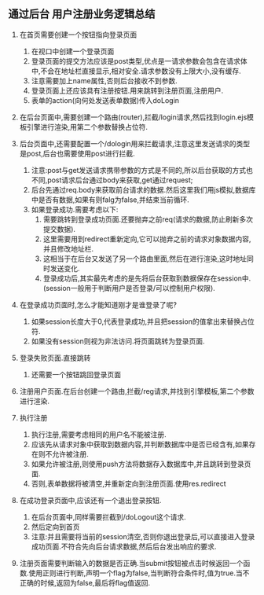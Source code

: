 ## 通过后台 用户注册业务逻辑总结
1. 在首页需要创建一个按钮指向登录页面
   1. 在视口中创建一个登录页面
   2. 登录页面的提交方法应该是post类型,优点是一请求参数会包含在请求体中,不会在地址栏直接显示,相对安全.请求参数没有上限大小,没有缓存.
   3. 注意需要加上name属性,否则后台接收不到参数.
   4. 登录页面上还应该具有注册按钮.用来跳转到注册页面,注册用户.
   5. 表单的action(向何处发送表单数据)传入doLogin

2. 在后台页面中,需要创建一个路由(router),拦截/login请求,然后找到login.ejs模板引擎进行渲染,用第二个参数替换占位符.

3. 后台页面中,还需要配置一个/dologin用来拦截请求,注意这里发送请求的类型是post,后台也需要使用post进行拦截.
    1. 注意:post与get发送请求携带参数的方式是不同的,所以后台获取的方式也不同,post请求后台通过body来获取,get通过request;
    2. 后台先通过req.body来获取前台请求的数据.然后这里我们用js模拟,数据库中是否有数据,如果有则falg为false,并结束当前循环.
    3. 如果登录成功.需要考虑以下:
        1. 需要跳转到登录成功页面.还要抛弃之前req(请求的数据,防止刷新多次提交数据).
        2. 这里需要用到redirect重新定向,它可以抛弃之前的请求对象数据内容,并且修改地址栏.
        3. 这相当于在后台又发送了另一个路由里面,然后在进行渲染,这时地址同时发送变化.
        4. 登录成功后,其实最先考虑的是先将后台获取到数据保存在session中.(session一般用于判断用户是否登录/可以控制用户权限).

4. 在登录成功页面时,怎么才能知道刚才是谁登录了呢?
    1. 如果session长度大于0,代表登录成功,并且把session的值拿出来替换占位符.
    2. 如果没有session则视为非法访问.将页面跳转为登录页面.

5. 登录失败页面.直接跳转
    1. 还需要一个按钮跳回登录页面

6. 注册用户页面.在后台创建一个路由,拦截/reg请求,并找到引擎模板,第二个参数进行渲染.

7. 执行注册
    1. 执行注册,需要考虑相同的用户名不能被注册.
    2. 应该先从请求对象中获取到数据内容,并判断数据库中是否已经含有,如果存在则不允许被注册.
    3. 如果允许被注册,则使用push方法将数据存入数据库中,并且跳转到登录页面.
    4. 否则,表单数据将被清空,并重新定向到注册页面.使用res.redirect

8. 在成功登录页面中,应该还有一个退出登录按钮.
    1. 在后台页面中,同样需要拦截到/doLogout这个请求.
    2. 然后定向到首页
    3. 注意:并且需要将当前的session清空,否则你退出登录后,可以直接进入登录成功页面.不符合先向后台请求数据,然后后台发出响应的要求.

9. 注册页面需要判断输入的数据是否正确.当submit按钮被点击时候返回一个函数.使用正则进行判断,声明一个flag为false,当判断符合条件时,值为true.当不正确的时候,返回为false,最后将flag值返回.

